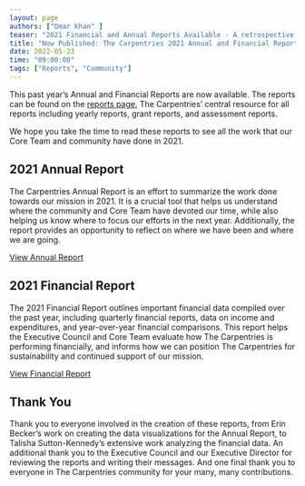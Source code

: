 ```yaml
---
layout: page
authors: ["Omar Khan" ]
teaser: "2021 Financial and Annual Reports Available - A retrospective on all things Carpentries"
title: "Now Published: The Carpentries 2021 Annual and Financial Report"
date: 2022-05-23
time: "09:00:00"
tags: ["Reports", "Community"]
---
```


This past year’s Annual and Financial Reports are now available. The reports can be found on the [reports page](https://carpentries.org/reports/), The Carpentries’ central resource for all reports including yearly reports, grant reports, and assessment reports.

We hope you take the time to read these reports to see all the work that our Core Team and community have done in 2021.

## 2021 Annual Report
The Carpentries Annual Report is an effort to summarize the work done towards our mission in 2021. It is a crucial tool that helps us understand where the community and Core Team have devoted our time, while also helping us know where to focus our efforts in the next year. Additionally, the report provides an opportunity to reflect on where we have been and where we are going.

[View Annual Report](https://carpentries.org/files/reports/2021%20Carpentries%20Annual%20Report_Final.pdf)

## 2021 Financial Report
The 2021 Financial Report outlines important financial data compiled over the past year, including quarterly financial reports, data on income and expenditures, and year-over-year financial comparisons. This report helps the Executive Council and Core Team evaluate how The Carpentries is performing financially, and informs how we can position The Carpentries for sustainability and continued support of our mission.

[View Financial Report](https://carpentries.org/files/reports/2021%20Carpentries%20Financial%20Report_Final.pdf)

## Thank You
Thank you to everyone involved in the creation of these reports, from Erin Becker’s work on creating the data visualizations for the Annual Report, to Talisha Sutton-Kennedy’s extensive work analyzing the financial data. An additional thank you to the Executive Council and our Executive Director for reviewing the reports and writing their messages. And one final thank you to everyone in The Carpentries community for your many, many contributions.
